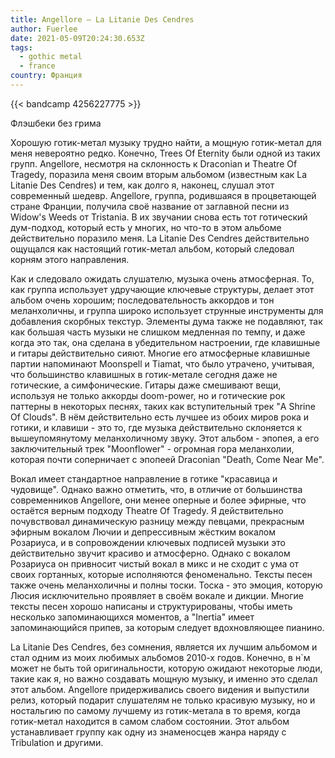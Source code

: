 ```yaml
---
title: Angellore — La Litanie Des Cendres
author: Fuerlee
date: 2021-05-09T20:24:30.653Z
tags:
  - gothic metal
  - france
country: Франция
---
```

{{< bandcamp 4256227775 >}}

Флэшбеки без грима



Хорошую готик-метал музыку трудно найти, а мощную готик-метал для меня невероятно редко. Конечно, Trees Of Eternity были одной из таких групп. Angellore, несмотря на склонность к Draconian и Theatre Of Tragedy, поразила меня своим вторым альбомом (известным как La Litanie Des Cendres) и тем, как долго я, наконец, слушал этот современный шедевр. Angellore, группа, родившаяся в процветающей стране Франции, получила своё название от заглавной песни из Widow's Weeds от Tristania. В их звучании снова есть тот готический дум-подход, который есть у многих, но что-то в этом альбоме действительно поразило меня. La Litanie Des Cendres действительно ощущался как настоящий готик-метал альбом, который следовал корням этого направления.



Как и следовало ожидать слушателю, музыка очень атмосферная. То, как группа использует удручающие ключевые структуры, делает этот альбом очень хорошим; последовательность аккордов и тон меланхоличны, и группа широко использует струнные инструменты для добавления скорбных текстур. Элементы дума также не подавляют, так как большая часть музыки не слишком медленная по темпу, и даже когда это так, она сделана в убедительном настроении, где клавишные и гитары действительно сияют. Многие его атмосферные клавишные партии напоминают Moonspell и Tiamat, что было утрачено, учитывая, что большинство клавишных в готик-метале сегодня даже не готические, а симфонические. Гитары даже смешивают вещи, используя не только аккорды doom-power, но и готические рок паттерны в некоторых песнях, таких как вступительный трек "A Shrine Of Clouds". В нём действительно есть лучшее из обоих миров рока и готики, и клавиши - это то, где музыка действительно склоняется к вышеупомянутому меланхоличному звуку. Этот альбом - эпопея, а его заключительный трек "Moonflower" - огромная гора меланхолии, которая почти соперничает с эпопеей Draconian "Death, Come Near Me".



Вокал имеет стандартное направление в готике "красавица и чудовище". Однако важно отметить, что, в отличие от большинства современников Angellore, они менее оперные и более эфирные, что остаётся верным подходу Theatre Of Tragedy. Я действительно почувствовал динамическую разницу между певцами, прекрасным эфирным вокалом Лючии и депрессивным жёстким вокалом Розариуса, и в сопровождении ключевых подписей музыки это действительно звучит красиво и атмосферно. Однако с вокалом Розариуса он привносит чистый вокал в микс и не сходит с ума от своих гортанных, которые исполняются феноменально. Тексты песен также очень меланхоличны и полны тоски. Тоска - это эмоция, которую Люсия исключительно проявляет в своём вокале и дикции. Многие тексты песен хорошо написаны и структурированы, чтобы иметь несколько запоминающихся моментов, а "Inertia" имеет запоминающийся припев, за которым следует вдохновляющее пианино.



La Litanie Des Cendres, без сомнения, является их лучшим альбомом и стал одним из моих любимых альбомов 2010-х годов. Конечно, в н`м может не быть той оригинальности, которую ожидают некоторые люди, такие как я, но важно создавать мощную музыку, и именно это сделал этот альбом. Angellore придерживались своего видения и выпустили релиз, который подарит слушателям не только красивую музыку, но и ностальгию по самому лучшему из готик-метала в то время, когда готик-метал находится в самом слабом состоянии. Этот альбом устанавливает группу как одну из знаменосцев жанра наряду с Tribulation и другими.